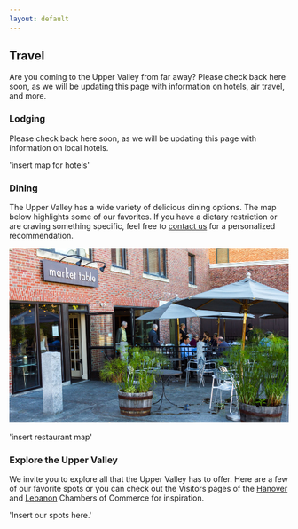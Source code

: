 ```yaml
---
layout: default
---
```


## Travel ##

Are you coming to the Upper Valley from far away? Please check back here soon, as we will be updating this page with information on hotels, air travel, and more.


### Lodging ###

Please check back here soon, as we will be updating this page with information on local hotels.

'insert map for hotels'


### Dining ###

The Upper Valley has a wide variety of delicious dining options. The map below highlights some of our favorites. If you have a dietary restriction or are craving something specific, feel free to [contact us](/about/contact.html) for a personalized recommendation.

<div class="photo">
  <img src="/images/places/market-table.jpg">
</div>

'insert restaurant map'



### Explore the Upper Valley ###

We invite you to explore all that the Upper Valley has to offer. Here are a few of our favorite spots or you can check out the Visitors pages of the [Hanover](http://www.hanoverchamber.org/index.php?id=178&page=Hanover%20Area%20Chamber%20of%20Commerce%20-%20Visitors) and [Lebanon](http://lebanonchamber.com/visitors/) Chambers of Commerce for inspiration.

'Insert our spots here.'
